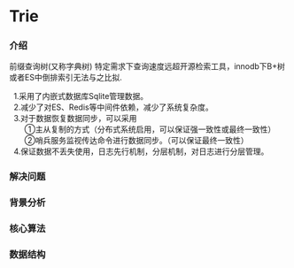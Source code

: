 # Trie
### 介绍
前缀查询树(又称字典树) 特定需求下查询速度远超开源检索工具，innodb下B+树或者ES中倒排索引无法与之比拟.
  
&nbsp;&nbsp;1.采用了内嵌式数据库Sqlite管理数据。  
&nbsp;&nbsp;2.减少了对ES、Redis等中间件依赖，减少了系统复杂度。  
&nbsp;&nbsp;3.对于数据恢复数据同步，可以采用  
&nbsp;&nbsp;&nbsp;&nbsp;&nbsp;&nbsp;  ①主从复制的方式（分布式系统启用，可以保证强一致性或最终一致性）  
&nbsp;&nbsp;&nbsp;&nbsp;&nbsp;&nbsp;  ②哨兵服务监视传达命令进行数据同步。（可以保证最终一致性）  
&nbsp;&nbsp;4.保证数据不丢失使用，日志先行机制，分层机制，对日志进行分层管理。  


### 解决问题

### 背景分析

### 核心算法

### 数据结构
